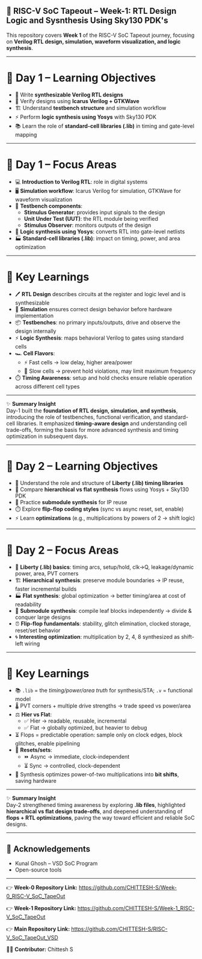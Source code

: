 ## 🌟 RISC-V SoC Tapeout – Week-1: RTL Design Logic and Sysnthesis Using Sky130 PDK's

This repository covers **Week 1** of the RISC-V SoC Tapeout journey, focusing on **Verilog RTL design, simulation, waveform visualization, and logic synthesis**.

---

# 🎯 Day 1 – Learning Objectives
- 📝 Write **synthesizable Verilog RTL designs**  
- 🧪 Verify designs using **Icarus Verilog + GTKWave**  
- 🏗️ Understand **testbench structure** and simulation workflow  
- ⚡ Perform **logic synthesis using Yosys** with Sky130 PDK  
- 📚 Learn the role of **standard-cell libraries (.lib)** in timing and gate-level mapping  

---

# 📒 Day 1 – Focus Areas
- 💻 **Introduction to Verilog RTL**: role in digital systems  
- 🖥️ **Simulation workflow**: Icarus Verilog for simulation, GTKWave for waveform visualization  
- 🧩 **Testbench components**:  
  - **Stimulus Generator**: provides input signals to the design  
  - **Unit Under Test (UUT)**: the RTL module being verified  
  - **Stimulus Observer**: monitors outputs of the design  
- 🔧 **Logic synthesis using Yosys**: converts RTL into gate-level netlists  
- 🏭 **Standard-cell libraries (.lib)**: impact on timing, power, and area optimization  

---

# 🧠 Key Learnings
- 🖊️ **RTL Design** describes circuits at the register and logic level and is synthesizable  
- 🧪 **Simulation** ensures correct design behavior before hardware implementation  
- 📦 **Testbenches**: no primary inputs/outputs, drive and observe the design internally  
- ⚡ **Logic Synthesis**: maps behavioral Verilog to gates using standard cells  
- 🏎️ **Cell Flavors**:  
  - ⚡ Fast cells → low delay, higher area/power  
  - 🐢 Slow cells → prevent hold violations, may limit maximum frequency  
- ⏱️ **Timing Awareness**: setup and hold checks ensure reliable operation across different cell types  

---

✨ **Summary Insight**  
Day-1 built the **foundation of RTL design, simulation, and synthesis**, introducing the role of testbenches, functional verification, and standard-cell libraries. It emphasized **timing-aware design** and understanding cell trade-offs, forming the basis for more advanced synthesis and timing optimization in subsequent days.

---

# 🎯 Day 2 – Learning Objectives
- 📂 Understand the role and structure of **Liberty (.lib) timing libraries**  
- 🔄 Compare **hierarchical vs flat synthesis** flows using Yosys + Sky130 PDK  
- 🧩 Practice **submodule synthesis** for IP reuse  
- ⏱️ Explore **flip-flop coding styles** (sync vs async reset, set, enable)  
- ⚡ Learn **optimizations** (e.g., multiplications by powers of 2 → shift logic)  

---

# 📒 Day 2 – Focus Areas
- 📘 **Liberty (.lib) basics**: timing arcs, setup/hold, clk→Q, leakage/dynamic power, area, PVT corners  
- 🏗️ **Hierarchical synthesis**: preserve module boundaries → IP reuse, faster incremental builds  
- 🏭 **Flat synthesis**: global optimization → better timing/area at cost of readability  
- 🔧 **Submodule synthesis**: compile leaf blocks independently → divide & conquer large designs  
- ⏰ **Flip-flop fundamentals**: stability, glitch elimination, clocked storage, reset/set behavior  
- 🌀 **Interesting optimization**: multiplication by 2, 4, 8 synthesized as shift-left wiring  

---

# 🧠 Key Learnings
- 📚 `.lib` = the *timing/power/area truth* for synthesis/STA; `.v` = functional model  
- 🌡️ PVT corners + multiple drive strengths → trade speed vs power/area  
- ⚖️ **Hier vs Flat**:  
  - ✅ Hier → readable, reusable, incremental  
  - ✅ Flat → globally optimized, but heavier to debug  
- ⏳ Flops = predictable operation: sample only on clock edges, block glitches, enable pipelining  
- 🔁 **Resets/sets**:  
  - ⏩ Async → immediate, clock-independent  
  - ⏳ Sync → controlled, clock-dependent  
- 🧮 Synthesis optimizes power-of-two multiplications into **bit shifts**, saving hardware  

---

✨ **Summary Insight**  
Day-2 strengthened timing awareness by exploring **.lib files**, highlighted **hierarchical vs flat design trade-offs**, and deepened understanding of **flops + RTL optimizations**, paving the way toward efficient and reliable SoC designs.

---

## 🙌 Acknowledgements

- Kunal Ghosh – VSD SoC Program
- Open-source tools
  
---

👉 **Week-0 Repository Link:** https://github.com/CHITTESH-S/Week-0_RISC-V_SoC_TapeOut

👉 **Week-1 Repository Link:** https://github.com/CHITTESH-S/Week-1_RISC-V_SoC_TapeOut

👉 **Main Repository Link:** https://github.com/CHITTESH-S/RISC-V_SoC_TapeOut_VSD

👨‍💻 **Contributor:** Chittesh S

